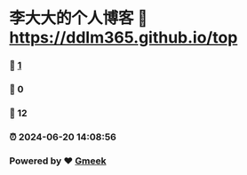 # 李大大的个人博客 :link: https://ddlm365.github.io/top 
### :page_facing_up: [1](https://ddlm365.github.io/top/tag.html) 
### :speech_balloon: 0 
### :hibiscus: 12 
### :alarm_clock: 2024-06-20 14:08:56 
### Powered by :heart: [Gmeek](https://github.com/Meekdai/Gmeek)
